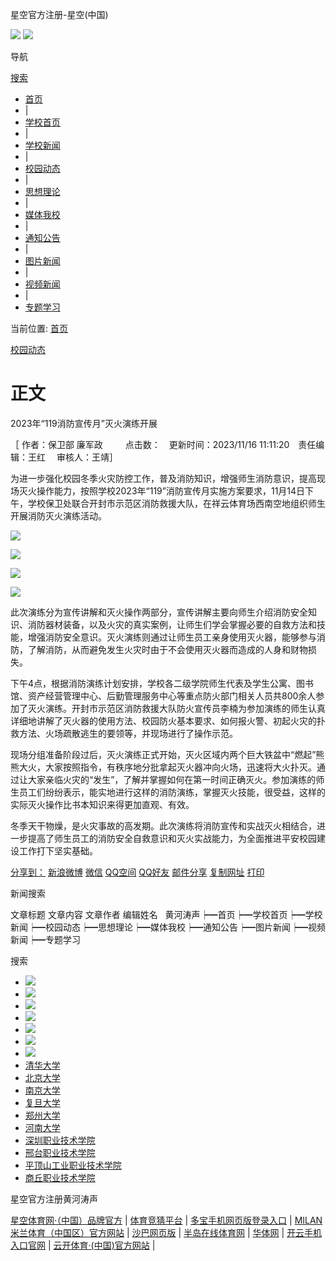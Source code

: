 星空官方注册-星空(中国)





[![](../../images/top2.jpg)](/kyguanwangmanbetx/hhts/info/1003/../../index.htm "黄河涛声")
[![](../../images/top1.jpg)](/kyguanwangmanbetx/hhts/info/1003/)

导航

[搜索](#)

* [首页](/kyguanwangmanbetx/hhts/info/1003/../../index.htm)
* |
* [学校首页](/)
* |
* [学校新闻](/kyguanwangmanbetx/hhts/info/1003/../../xxxw.htm)
* |
* [校园动态](/kyguanwangmanbetx/hhts/info/1003/../../xydt.htm)
* |
* [思想理论](/kyguanwangmanbetx/hhts/info/1003/../../sxll.htm)
* |
* [媒体我校](/kyguanwangmanbetx/hhts/info/1003/../../mtwx.htm)
* |
* [通知公告](/kyguanwangmanbetx/hhts/info/1003/../../tzgg.htm)
* |
* [图片新闻](/kyguanwangmanbetx/hhts/info/1003/../../tpxw.htm)
* |
* [视频新闻](/kyguanwangmanbetx/hhts/info/1003/../../spxw.htm)
* |
* [专题学习](/kyguanwangmanbetx/hhts/info/1003/../../ztxx.htm)




当前位置:
[首页](/kyguanwangmanbetx/hhts/info/1003/../../index.htm)
>
[校园动态](/kyguanwangmanbetx/hhts/info/1003/../../xydt.htm)
>
正文
=============================================================================================================================

2023年“119消防宣传月”灭火演练开展

［ 作者：保卫部 廉军政
　　
点击数：　更新时间：2023/11/16 11:11:20　责任编辑：王红 　审核人：王靖］

为进一步强化校园冬季火灾防控工作，普及消防知识，增强师生消防意识，提高现场灭火操作能力，按照学校2023年“119”消防宣传月实施方案要求，11月14日下午，学校保卫处联合开封市示范区消防救援大队，在祥云体育场西南空地组织师生开展消防灭火演练活动。

![](/__local/8/2A/76/66966DD2E44E5AD43589E2BC1E7_24DC6F64_1BC51.jpg)

![](/__local/C/60/44/F7440C02679DB672D28C31BF61D_64940084_11657.png)

![](/__local/7/75/E7/F3F47C53B4B733986819ABF38B5_DB6B9515_21743.png)

![](/__local/0/B4/1B/CD052D4230A0AD1CFB73000CF35_B47F0226_10B77.jpg)

此次演练分为宣传讲解和灭火操作两部分，宣传讲解主要向师生介绍消防安全知识、消防器材装备，以及火灾的真实案例，让师生们学会掌握必要的自救方法和技能，增强消防安全意识。灭火演练则通过让师生员工亲身使用灭火器，能够参与消防，了解消防，从而避免发生火灾时由于不会使用灭火器而造成的人身和财物损失。

下午4点，根据消防演练计划安排，学校各二级学院师生代表及学生公寓、图书馆、资产经营管理中心、后勤管理服务中心等重点防火部门相关人员共800余人参加了灭火演练。开封市示范区消防救援大队防火宣传员李楠为参加演练的师生认真详细地讲解了灭火器的使用方法、校园防火基本要求、如何报火警、初起火灾的扑救方法、火场疏散逃生的要领等，并现场进行了操作示范。

现场分组准备阶段过后，灭火演练正式开始，灭火区域内两个巨大铁盆中“燃起”熊熊大火，大家按照指令，有秩序地分批拿起灭火器冲向火场，迅速将大火扑灭。通过让大家亲临火灾的“发生”，了解并掌握如何在第一时间正确灭火。参加演练的师生员工们纷纷表示，能实地进行这样的消防演练，掌握灭火技能，很受益，这样的实际灭火操作比书本知识来得更加直观、有效。

冬季天干物燥，是火灾事故的高发期。此次演练将消防宣传和实战灭火相结合，进一步提高了师生员工的消防安全自救意识和灭火实战能力，为全面推进平安校园建设工作打下坚实基础。

[分享到：](#)
 [新浪微博](# "分享到新浪微博")
 [微信](# "分享到微信")
 [QQ空间](# "分享到QQ空间")
 [QQ好友](# "分享到QQ好友")
 [邮件分享](# "分享到邮件分享")
 [复制网址](# "分享到复制网址")
 [打印](# "分享到打印")





新闻搜索

文章标题
文章内容
文章作者
编辑姓名
 
黄河涛声┝━首页┝━学校首页┝━学校新闻┝━校园动态┝━思想理论┝━媒体我校┝━通知公告┝━图片新闻┝━视频新闻┝━专题学习

搜索

* [![](../../images/xinhua.jpg)](http://www.xinhuanet.com/)
* [![](../../images/renmin.jpg)](http://www.people.com.cn/)
* [![](../../images/guangming.jpg)](http://www.gmw.cn/)
* [![](../../images/jiaoyu.jpg)](http://www.jyb.cn/)
* [![](../../images/sina.jpg)](https://www.sina.com.cn/)
* [![](../../images/sohu.jpg)](http://www.sohu.com/)
* [![](../../images/cyol_lhindex_logo.jpg)](http://www.cyol.net/)
* [清华大学](http://news.tsinghua.edu.cn/publish/thunews/index.html)
* [北京大学](http://pkunews.pku.edu.cn/)
* [南京大学](http://news.nju.edu.cn/)
* [复旦大学](http://news.fudan.edu.cn/)
* [郑州大学](http://news.zzu.edu.cn/)
* [河南大学](http://news.henu.edu.cn/)
* [深圳职业技术学院](http://www.szpt.edu.cn/xwzx/index.shtml)
* [邢台职业技术学院](http://www.xpc.edu.cn/)
* [平顶山工业职业技术学院](http://www.pzxy.edu.cn/)
* [商丘职业技术学院](http://www.sqzy.com.cn/)




星空官方注册黄河涛声



[星空体育网·（中国）品牌官方](http://www.skokieclub.com) | [体育竞猜平台](http://www.knipenet.com) | [多宝手机网页版登录入口](http://www.hri-lab.com) | [MILAN米兰体育（中国区）官方网站](http://www.joedowell.com) | [沙巴网页版](http://www.jetnas.com) | [半岛在线体育网](http://www.financetwist.com) | [华体网](http://www.csktvyc.com) | [开云手机入口官网](http://www.kalliorakennus.com) | [云开体育·(中国)官方网站](http://www.mannysfamilyhandwash.com) |